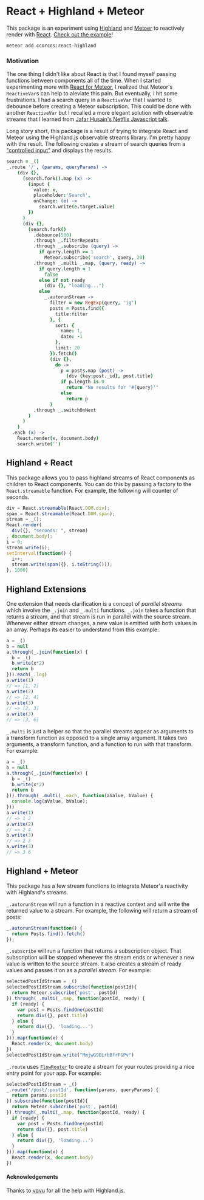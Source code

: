 # React + Highland + Meteor

This package is an experiment using [Highland](http://highlandjs.org/) and [Metoer](https://www.meteor.com/) to reactively render with [React](https://facebook.github.io/react/). [Check out the example](/examples/search/main.coffee)!

    meteor add ccorcos:react-highland

### Motivation

The one thing I didn't like about React is that I found myself passing functions between components all of the time. When I started experimenting more with [React for Meteor](https://github.com/ccorcos/meteor-react-utils), I realized that Meteor's `ReactiveVar`s can help to aleviate this pain. But eventually, I hit some frustrations. I had a search query in a `ReactiveVar` that I wanted to debounce before creating a Meteor subscription. This could be done with another `ReactiveVar` but I recalled a more elegant solution with observable streams that I learned from [Jafar Husain's Netflix Javascript talk](https://www.youtube.com/watch?v=XRYN2xt11Ek). 

Long story short, this package is a result of trying to integrate React and Meteor using the Highland.js observable streams library. I'm pretty happy with the result. The following creates a stream of search queries from a ["controlled input"](https://facebook.github.io/react/docs/forms.html) and displays the results. 


```coffee
search = _()
_.route '/', (params, queryParams) ->
    (div {},
      (search.fork().map (x) ->
        (input {
          value: x,
          placeholder:'Search', 
          onChange: (e) -> 
            search.write(e.target.value)
        })
      )
      (div {},
        (search.fork()
          .debounce(500)
          .through _.filterRepeats
          .through _.subscribe (query) ->
            if query.length >= 1
              Meteor.subscribe('search', query, 20)
          .through _.multi _.map, (query, ready) ->
            if query.length < 1
              false
            else if not ready
              (div {}, "loading...")
            else
              _.autorunStream ->
                filter = new RegExp(query, 'ig')
                posts = Posts.find({
                  title:filter
                }, {
                  sort: {
                    name: 1, 
                    date: -1
                  }, 
                  limit: 20
                }).fetch()
                (div {}, 
                  do ->
                    p = posts.map (post) ->
                      (div {key:post._id}, post.title)
                    if p.length is 0
                      return "No results for '#{query}'"
                    else
                      return p
                )
          .through _.switchOnNext
        )
      )
    )
  .each (x) ->
    React.render(x, document.body)
    search.write('')
```

## Highland + React

This package allows you to pass highland streams of React components as children to React components. You can do this by passing a factory to the `React.streamable` function. For example, the following will counter of seconds.

```js
div = React.streamable(React.DOM.div);
span = React.streamable(React.DOM.span);
stream = _();
React.render(
  div({}, "seconds: ", stream)
, document.body);
i = 0;
stream.write(i);
setInterval(function() {
  i++;
  stream.write(span({}, i.toString()));
}, 1000)
```
## Highland Extensions

One extension that needs clarification is a concept of *parallel streams* which involve the `_.join` and `_.multi` functions. `_.join` takes a function that returns a stream, and that stream is run in parallel with the source stream. Whenever either stream changes, a new value is emitted with both values in an array. Perhaps its easier to understand from this example:

```js
a = _()
b = null
a.through(_.join(function(x) {
  b = _()
  b.write(x*2)
  return b
})).each(_.log)
a.write(1)
// => [1, 2]
a.write(2)
// => [2, 4]
b.write(3)
// => [2, 3]
a.write(3)
// => [3, 6]
```

`_.multi` is just a helper so that the parallel streams appear as arguments to a transform function as opposed to a single array argument. It takes two arguments, a transform function, and a function to run with that transform. For example:

```js
a = _()
b = null
a.through(_.join(function(x) {
  b = _()
  b.write(x*2)
  return b
})).through(_.multi(_.each, function(aValue, bValue) {
  console.log(aValue, bValue);
}))
a.write(1)
// => 1 2
a.write(2)
// => 2 4
b.write(3)
// => 2 3
a.write(3)
// => 3 6
```

## Highland + Meteor

This package has a few stream functions to integrate Meteor's reactivity with Highland's streams.

`_.autorunStream` will run a function in a reactive context and will write the returned value to a stream. For example, the following will return a stream of posts: 

```js
_.autorunStream(function() {
  return Posts.find().fetch()
});
```

`_.subscribe` will run a function that returns a subscription object. That subscription will be stopped whenever the stream ends or whenever a new value is written to the source stream. It also creates a stream of ready values and passes it on as a *parallel stream*. For example:

```js
selectedPostIdStream = _()
selectedPostIdStream.subscribe(function(postId){
  return Meteor.subscribe('post', postId)
}).through(_.multi(_.map, function(postId, ready) {
  if (ready) {
    var post = Posts.findOne(postId)
    return div({}, post.title) 
  } else {
    return div({}, 'loading...')
  }
})).map(function(x) {
  React.render(x, document.body)
})
selectedPostIdStream.write("MmjwG9ELrbBfrFGPv")
```

`_.route` uses [`FlowRouter`](https://github.com/meteorhacks/flow-router/) to create a stream for your routes providing a nice entry point for your app. For example:

```js
selectedPostIdStream = _()
_.route('/post/:postId', function(params, queryParams) {
  return params.postId
}).subscribe(function(postId){
  return Meteor.subscribe('post', postId)
}).through(_.multi(_.map, function(postId, ready) {
  if (ready) {
    var post = Posts.findOne(postId)
    return div({}, post.title) 
  } else {
    return div({}, 'loading...')
  }
})).map(function(x) {
  React.render(x, document.body)
})
```

#### Acknowledgements

Thanks to [vqvu](https://github.com/vqvu) for all the help with Highland.js.